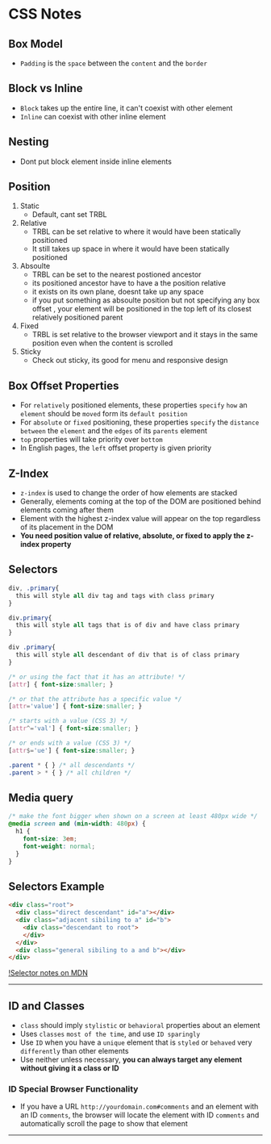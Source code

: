 # CSS Notes

## Box Model
* `Padding` is the `space` between the `content` and the `border`

## Block vs Inline
* `Block` takes up the entire line, it can't coexist with other element
* `Inline` can coexist with other inline element

## Nesting
* Dont put block element inside inline elements

## Position
1) Static
   - Default, cant set TRBL
2) Relative
   - TRBL can be set relative to where it would have been statically positioned
   - It still takes up space in where it would have been statically positioned
3) Absoulte
   - TRBL can be set to the nearest postioned ancestor
   - its positioned ancestor have to have a the position relative
   - it exists on its own plane, doesnt take up any space
   - if you put something as absoulte position but not specifying any box offset , your element will be positioned in the top left of its closest relatively positioned parent
4) Fixed
   - TRBL is set relative to the browser viewport and it stays in the same position even when the content is scrolled
5) Sticky
   - Check out sticky, its good for menu and responsive design

## Box Offset Properties
* For `relatively` positioned elements, these properties `specify` `how` an `element` should be `moved` form its `default position`
* For `absolute` or `fixed` positioning, these properties `specify` the `distance` `between` the `element` and the `edges` of its `parents` element
* `top` properties will take priority over `bottom`
* In English pages, the `left` offset property is given priority

## Z-Index
* `z-index` is used to change the order of how elements are stacked
* Generally, elements coming at the top of the DOM are positioned behind elements coming after them
* Element with the highest z-index value will appear on the top regardless of its placement in the DOM
* **You need position value of relative, absolute, or fixed to apply the z-index property**

## Selectors
``` CSS
div, .primary{
  this will style all div tag and tags with class primary
}

div.primary{
  this will style all tags that is of div and have class primary
}

div .primary{
  this will style all descendant of div that is of class primary
}

/* or using the fact that it has an attribute! */
[attr] { font-size:smaller; }

/* or that the attribute has a specific value */
[attr='value'] { font-size:smaller; }

/* starts with a value (CSS 3) */
[attr^='val'] { font-size:smaller; }

/* or ends with a value (CSS 3) */
[attr$='ue'] { font-size:smaller; }

.parent * { } /* all descendants */
.parent > * { } /* all children */

```

## Media query
``` CSS
/* make the font bigger when shown on a screen at least 480px wide */
@media screen and (min-width: 480px) {
  h1 {
    font-size: 3em;
    font-weight: normal;
  }
}
```

## Selectors Example
``` html
<div class="root">
  <div class="direct descendant" id="a"></div>
  <div class="adjacent sibiling to a" id="b">
    <div class="descendant to root">
    </div>
  </div>
  <div class="general sibiling to a and b"></div>
</div>

```

[!Selector notes on MDN](https://developer.mozilla.org/en-US/docs/Learn/CSS/Introduction_to_CSS/Combinators_and_multiple_selectors)

---

## ID and Classes
* `class` should imply `stylistic` or `behavioral` properties about an element 
* Uses `classes` `most of the time`, and use `ID sparingly`
* Use `ID` when you have a `unique` element that is `styled` or `behaved` very `differently` than other elements
* Use neither unless necessary, **you can always target any element without giving it a class or ID**

### ID Special Browser Functionality
* If you have a URL `http://yourdomain.com#comments` and an element with an ID `comments`, the browser will locate the element with ID `comments` and automatically scroll the page to show that element 

---
